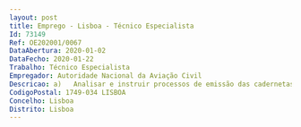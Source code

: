 ```yaml
--- 
layout: post
title: Emprego - Lisboa - Técnico Especialista
Id: 73149
Ref: OE202001/0067
DataAbertura: 2020-01-02
DataFecho: 2020-01-22
Trabalho: Técnico Especialista
Empregador: Autoridade Nacional da Aviação Civil
Descricao: a)	Analisar e instruir processos de emissão das cadernetas técnicas das aeronaves, motores e hélices b)	Acompanhar e gerir licenças e certificados emitidos pela DSO c)	Emitir pareceres para aprovação de pesagem e centragem de aeronaves d)	Emitir pareceres para aprovação de esquemas de pintura de aeronaves de acordo com o Anexo 7 da OACI e)	Emitir pareceres sobre Manuais de Voo f)	Emitir pareceres para validação de Fichas de Registo Histórico de Acessórios g)	Auditar as organizações ATO, na área de Oficiais de Operações de Voo h)	Executar outras tarefas similares às atrás mencionadas.
CodigoPostal: 1749-034 LISBOA
Concelho: Lisboa
Distrito: Lisboa
--- 
```

